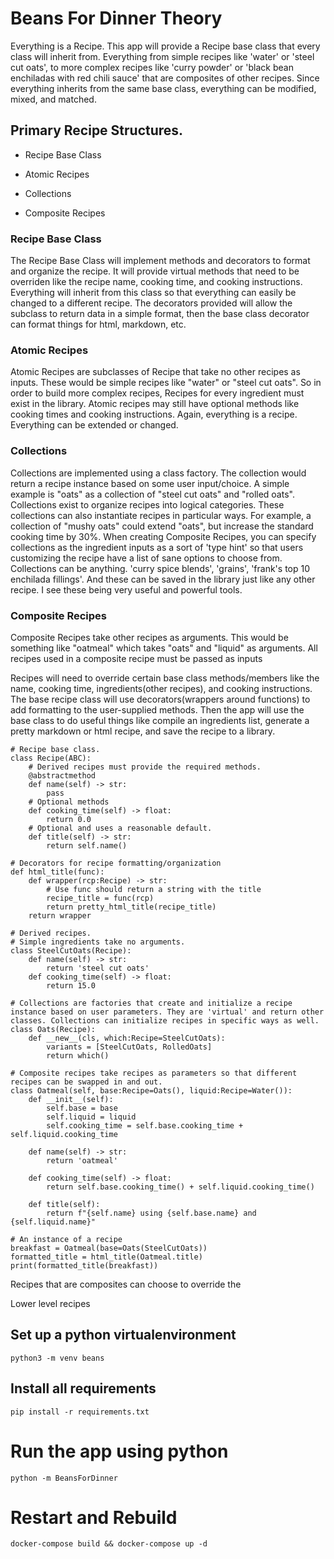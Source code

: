 # Beans For Dinner Theory

Everything is a Recipe. This app will provide a Recipe base class that every class will inherit from. Everything from simple recipes like 'water' or 'steel cut oats', to more complex recipes like 'curry powder' or 'black bean enchiladas with red chili sauce' that are composites of other recipes. Since everything inherits from the same base class, everything can be modified, mixed, and matched.

## Primary Recipe Structures.

- Recipe Base Class

- Atomic Recipes

- Collections

- Composite Recipes

### Recipe Base Class

The Recipe Base Class will implement methods and decorators to format and organize the recipe. It will provide virtual methods that need to be overriden like the recipe name, cooking time, and cooking instructions. Everything will inherit from this class so that everything can easily be changed to a different recipe. The decorators provided will allow the subclass to return data in a simple format, then the base class decorator can format things for html, markdown, etc.

### Atomic Recipes

Atomic Recipes are subclasses of Recipe that take no other recipes as inputs. These would be simple recipes like "water" or "steel cut oats". So in order to build more complex recipes, Recipes for every ingredient must exist in the library. Atomic recipes may still have optional methods like cooking times and cooking instructions. Again, everything is a recipe. Everything can be extended or changed.

### Collections

Collections are implemented using a class factory. The collection would return a recipe instance based on some user input/choice. A simple example is "oats" as a collection of "steel cut oats" and "rolled oats". Collections exist to organize recipes into logical categories. These collections can also instantiate recipes in particular ways. For example, a collection of "mushy oats" could extend "oats", but increase the standard cooking time by 30%. When creating Composite Recipes, you can specify collections as the ingredient inputs as a sort of 'type hint' so that users customizing the recipe have a list of sane options to choose from. Collections can be anything. 'curry spice blends', 'grains', 'frank's top 10 enchilada fillings'. And these can be saved in the library just like any other recipe. I see these being very useful and powerful tools.

### Composite Recipes
Composite Recipes take other recipes as arguments. This would be something like "oatmeal" which takes "oats" and "liquid" as arguments. All recipes used in a composite recipe must be passed as inputs


Recipes will need to override certain base class methods/members like the name, cooking time, ingredients(other recipes), and cooking instructions. The base recipe class will use decorators(wrappers around functions) to add formatting to the user-supplied methods. Then the app will use the base class to do useful things like compile an ingredients list, generate a pretty markdown or html recipe, and save the recipe to a library.
  


    # Recipe base class.
    class Recipe(ABC):
        # Derived recipes must provide the required methods.
        @abstractmethod
        def name(self) -> str:
            pass
        # Optional methods
        def cooking_time(self) -> float:
            return 0.0
        # Optional and uses a reasonable default.
        def title(self) -> str:
            return self.name()

    # Decorators for recipe formatting/organization
    def html_title(func):
        def wrapper(rcp:Recipe) -> str:
            # Use func should return a string with the title
            recipe_title = func(rcp)
            return pretty_html_title(recipe_title)
        return wrapper

    # Derived recipes.
    # Simple ingredients take no arguments.
    class SteelCutOats(Recipe):
        def name(self) -> str:
            return 'steel cut oats'
        def cooking_time(self) -> float:
            return 15.0

    # Collections are factories that create and initialize a recipe instance based on user parameters. They are 'virtual' and return other classes. Collections can initialize recipes in specific ways as well.
    class Oats(Recipe):
        def __new__(cls, which:Recipe=SteelCutOats):
            variants = [SteelCutOats, RolledOats]
            return which()

    # Composite recipes take recipes as parameters so that different recipes can be swapped in and out.
    class Oatmeal(self, base:Recipe=Oats(), liquid:Recipe=Water()):
        def __init__(self):
            self.base = base
            self.liquid = liquid
            self.cooking_time = self.base.cooking_time + self.liquid.cooking_time

        def name(self) -> str:
            return 'oatmeal'

        def cooking_time(self) -> float:
            return self.base.cooking_time() + self.liquid.cooking_time()
         
        def title(self):
            return f"{self.name} using {self.base.name} and {self.liquid.name}"

    # An instance of a recipe
    breakfast = Oatmeal(base=Oats(SteelCutOats))
    formatted_title = html_title(Oatmeal.title)
    print(formatted_title(breakfast))

Recipes that are composites can choose to override the

Lower level recipes

## Set up a python virtualenvironment

    python3 -m venv beans

## Install all requirements

    pip install -r requirements.txt

# Run the app using python

    python -m BeansForDinner

# Restart and Rebuild

    docker-compose build && docker-compose up -d
